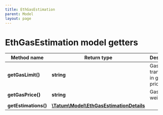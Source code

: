 ```yaml
---
title: EthGasEstimation
parent: Model
layout: page
---
```


# EthGasEstimation model getters

Method name | Return type | Description | Notes
------------ | ------------- | ------------- | -------------
**getGasLimit()** | **string** | Gas limit for transaction in gas price. |
**getGasPrice()** | **string** | Gas price in wei. |
**getEstimations()** | [**\Tatum\Model\EthGasEstimationDetails**](../EthGasEstimationDetails) |  |

